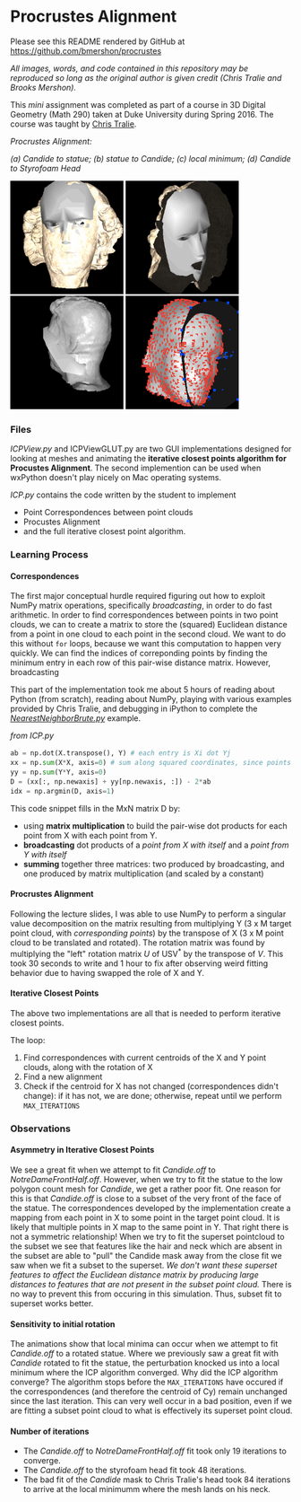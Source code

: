 # Procrustes Alignment

Please see this README rendered by GitHub at https://github.com/bmershon/procrustes

*All images, words, and code contained in this repository may be reproduced so long as the original author is given credit (Chris Tralie and Brooks Mershon).*

This *mini* assignment was completed as part of a course in 3D Digital Geometry (Math 290) taken at Duke University during Spring 2016. The course was taught by [Chris Tralie](http://www.ctralie.com/).

*Procrustes Alignment:*

*(a) Candide to statue; (b) statue to Candide; (c) local minimum; (d) Candide to Styrofoam Head*

<img src="img/candide-statue.gif" width="202">
<img src="img/statue-candide.gif" width="202">
<img src="img/local-minima.gif" width="202">
<img src="img/candide-styro.gif" width="202">

### Files

*ICPView.py* and ICPViewGLUT.py are two GUI implementations designed for looking at meshes and animating the **iterative closest points algorithm for Procustes Alignment**. The second implemention can be used when wxPython doesn't play nicely on Mac operating systems.

*ICP.py* contains the code written by the student to implement

- Point Correspondences between point clouds
- Procustes Alignment
- and the full iterative closest point algorithm.

### Learning Process

#### Correspondences

The first major conceptual hurdle required figuring out how to exploit NumPy matrix operations, specifically *broadcasting*, in order to do fast arithmetic. In order to find correspondences between points in two point clouds, we can to create a matrix to store the (squared) Euclidean distance from a point in one cloud to each point in the second cloud. We want to do this without `for` loops, because we want this computation to happen very quickly. We can find the indices of correponding points by finding the minimum entry in each row of this pair-wise distance matrix. However, broadcasting

This part of the implementation took me about 5 hours of reading about Python (from scratch), reading about NumPy, playing with various examples provided by Chris Tralie, and debugging in iPython to complete the [*NearestNeighborBrute.py*](https://github.com/COMPSCI290-S2016/NumpyDemos/blob/master/NearestNeighborBrute.py) example.

*from ICP.py*
```python
ab = np.dot(X.transpose(), Y) # each entry is Xi dot Yj
xx = np.sum(X*X, axis=0) # sum along squared coordinates, since points are column vectors
yy = np.sum(Y*Y, axis=0)
D = (xx[:, np.newaxis] + yy[np.newaxis, :]) - 2*ab
idx = np.argmin(D, axis=1)
```

This code snippet fills in the MxN matrix D by:
- using **matrix multiplication** to build the pair-wise dot products for each point from X with each point from Y.
- **broadcasting** dot products of a *point from X with itself* and a *point from Y with itself* 
- **summing** together three matrices: two produced by broadcasting, and one produced by matrix multiplication (and scaled by a constant)

#### Procrustes Alignment

Following the lecture slides, I was able to use NumPy to perform a singular value decomposition on the matrix resulting from multiplying Y (3 x M target point cloud, with *corresponding points*) by the transpose of X (3 x M point cloud to be translated and rotated). The rotation matrix was found by multiplying the "left" rotation matrix *U* of USV<sup>*</sup> by the transpose of *V*. This took 30 seconds to write and 1 hour to fix after observing weird fitting behavior due to having swapped the role of X and Y.

#### Iterative Closest Points

The above two implementations are all that is needed to perform iterative closest points.

The loop:

1. Find correspondences with current centroids of the X and Y point clouds, along with the rotation of X
2. Find a new alignment
3. Check if the centroid for X has not changed (correspondences didn't change): if it has not, we are done; otherwise, repeat until we perform `MAX_ITERATIONS`

### Observations

#### Asymmetry in Iterative Closest Points

We see a great fit when we attempt to fit *Candide.off* to *NotreDameFrontHalf.off*. However, when we try to fit the statue to the low polygon count mesh for *Candide*, we get a rather poor fit. One reason for this is that *Candide.off* is close to a subset of the very front of the face of the statue. The correspondences developed by the implementation create a mapping from each point in X to some point in the target point cloud. It is likely that multiple points in X map to the same point in Y. That right there is not a symmetric relationship! When we try to fit the superset pointcloud to the subset we see that features like the hair and neck which are absent in the subset are able to "pull" the Candide mask away from the close fit we saw when we fit a subset to the superset. *We don't want these superset features to affect the Euclidean distance matrix by producing large distances to features that are not present in the subset point cloud.* There is no way to prevent this from occuring in this simulation. Thus, subset fit to superset works better.

#### Sensitivity to initial rotation

The animations show that local minima can occur when we attempt to fit *Candide.off* to a rotated statue. Where we previously saw a great fit with *Candide* rotated to fit the statue, the perturbation knocked us into a local minimum where the ICP algorithm converged. Why did the ICP algorithm converge? The algorithm stops before the `MAX_ITERATIONS` have occured if the correspondences (and therefore the centroid of Cy) remain unchanged since the last iteration. This can very well occur in a bad position, even if we are fitting a subset point cloud to what is effectively its superset point cloud.

#### Number of iterations

- The *Candide.off* to *NotreDameFrontHalf.off* fit took only 19 iterations to converge.
- The *Candide.off* to the styrofoam head fit took 48 iterations.
- The bad fit of the *Candide* mask to Chris Tralie's head took 84 iterations to arrive at the local minimumm where the mesh lands on his neck.

